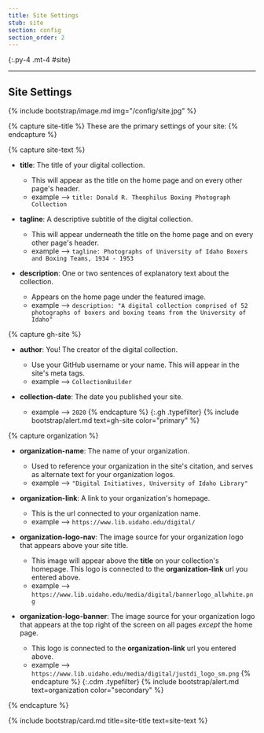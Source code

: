 ```yaml
---
title: Site Settings
stub: site
section: config
section_order: 2
---
```


{:.py-4 .mt-4 #site}
***


## Site Settings

{% include bootstrap/image.md img="/config/site.jpg" %}

{% capture site-title %}
These are the primary settings of your site:
{% endcapture %}

{% capture site-text %}
- **title**: The title of your digital collection. 
	- This will appear as the title on the home page and on every other page's header. 
	- example --> `title: Donald R. Theophilus Boxing Photograph Collection`

- **tagline**: A descriptive subtitle of the digital collection.
	- This will appear underneath the title on the home page and on every other page's header.
	- example --> `tagline: Photographs of University of Idaho Boxers and Boxing Teams, 1934 - 1953`

- **description**: One or two sentences of explanatory text about the collection.
	- Appears on the home page under the featured image.
	-  example --> `description: "A digital collection comprised of 52 photographs of boxers and boxing teams from the University of Idaho"`

{% capture gh-site %}
- **author**: You! The creator of the digital collection.
	- Use your GitHub username or your name. This will appear in the site's meta tags.
	- example --> `CollectionBuilder`

- **collection-date**: The date you published your site.
	- example --> `2020`
{% endcapture %}
{:.gh .typefilter}
{% include bootstrap/alert.md text=gh-site color="primary" %}

{% capture organization %}
- **organization-name**: The name of your organization.
	- Used to reference your organization in the site's citation, and serves as alternate text for your organization logos.
	- example --> `"Digital Initiatives, University of Idaho Library"`

- **organization-link**: A link to your organization's homepage.
	- This is the url connected to your organization name.
	- example --> `https://www.lib.uidaho.edu/digital/`

- **organization-logo-nav**: The image source for your organization logo that appears above your site title. 
	- This image will appear above the **title** on your collection's homepage. This logo is connected to the **organization-link** url you entered above.
	- example --> `https://www.lib.uidaho.edu/media/digital/bannerlogo_allwhite.png`

- **organization-logo-banner**: The image source for your organization logo that appears at the top right of the screen on all pages *except* the home page.
	- This logo is connected to the **organization-link** url you entered above.
	- example --> `https://www.lib.uidaho.edu/media/digital/justdi_logo_sm.png`
{% endcapture %}
{:.cdm .typefilter}
{% include bootstrap/alert.md text=organization color="secondary" %}

{% endcapture %}

{% include bootstrap/card.md title=site-title text=site-text %}